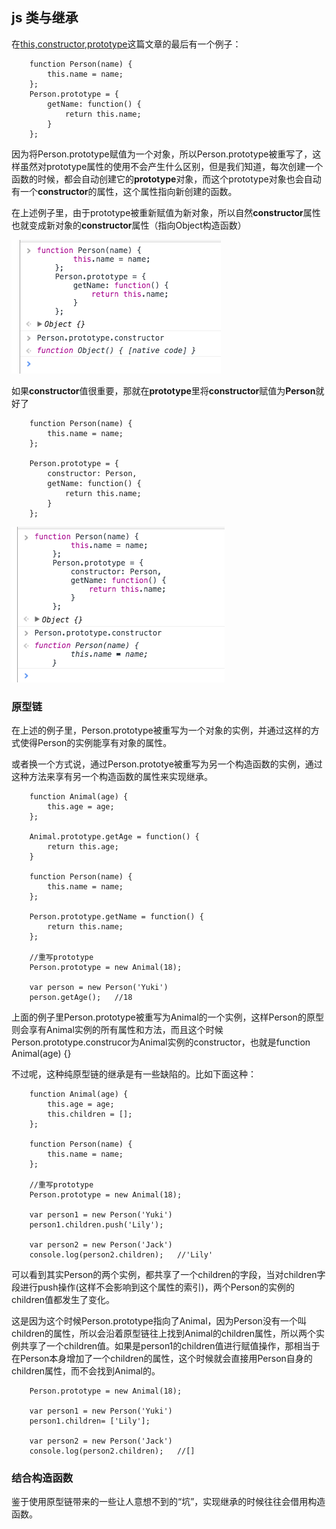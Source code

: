 ## js 类与继承

在[this,constructor,prototype](https://github.com/yukiyuki1900/JStalk/tree/master/this%2Cconstructor%E5%92%8Cprototype)这篇文章的最后有一个例子：

```
    function Person(name) {
        this.name = name;
    };
    Person.prototype = {
        getName: function() {
            return this.name;
        }
    };
```

因为将Person.prototype赋值为一个对象，所以Person.prototype被重写了，这样虽然对prototype属性的使用不会产生什么区别，但是我们知道，每次创建一个函数的时候，都会自动创建它的**prototype**对象，而这个prototype对象也会自动有一个**constructor**的属性，这个属性指向新创建的函数。

在上述例子里，由于prototype被重新赋值为新对象，所以自然**constructor**属性也就变成新对象的**constructor**属性（指向Object构造函数）

![image](https://github.com/yukiyuki1900/JStalk/blob/master/js%E7%B1%BB%E4%B8%8E%E7%BB%A7%E6%89%BF/jicheng1.png)

如果**constructor**值很重要，那就在**prototype**里将**constructor**赋值为**Person**就好了

```
    function Person(name) {
        this.name = name;
    };

    Person.prototype = {
        constructor: Person,
        getName: function() {
            return this.name;
        }
    };
```

![image](https://github.com/yukiyuki1900/JStalk/blob/master/js%E7%B1%BB%E4%B8%8E%E7%BB%A7%E6%89%BF/jicheng2.png)

### 原型链

在上述的例子里，Person.prototype被重写为一个对象的实例，并通过这样的方式使得Person的实例能享有对象的属性。

或者换一个方式说，通过Person.prototye被重写为另一个构造函数的实例，通过这种方法来享有另一个构造函数的属性来实现继承。

```
    function Animal(age) {
        this.age = age;
    };

    Animal.prototype.getAge = function() {
        return this.age;
    }

    function Person(name) {
        this.name = name;
    };

    Person.prototype.getName = function() {
        return this.name;
    };

    //重写prototype
    Person.prototype = new Animal(18);

    var person = new Person('Yuki')
    person.getAge();   //18
```

上面的例子里Person.prototype被重写为Animal的一个实例，这样Person的原型则会享有Animal实例的所有属性和方法，而且这个时候Person.prototype.construcor为Animal实例的constructor，也就是function Animal(age) {}

不过呢，这种纯原型链的继承是有一些缺陷的。比如下面这种：

```
    function Animal(age) {
        this.age = age;
        this.children = [];
    };

    function Person(name) {
        this.name = name;
    };

    //重写prototype
    Person.prototype = new Animal(18);
    
    var person1 = new Person('Yuki')
    person1.children.push('Lily');

    var person2 = new Person('Jack')
    console.log(person2.children);   //'Lily'
```

可以看到其实Person的两个实例，都共享了一个children的字段，当对children字段进行push操作(这样不会影响到这个属性的索引)，两个Person的实例的children值都发生了变化。

这是因为这个时候Person.prototype指向了Animal，因为Person没有一个叫children的属性，所以会沿着原型链往上找到Animal的children属性，所以两个实例共享了一个children值。如果是person1的children值进行赋值操作，那相当于在Person本身增加了一个children的属性，这个时候就会直接用Person自身的children属性，而不会找到Animal的。

```
    Person.prototype = new Animal(18);
    
    var person1 = new Person('Yuki')
    person1.children= ['Lily'];

    var person2 = new Person('Jack')
    console.log(person2.children);   //[]

```

### 结合构造函数

鉴于使用原型链带来的一些让人意想不到的“坑”，实现继承的时候往往会借用构造函数。


